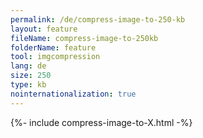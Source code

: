 ```yaml
---
permalink: /de/compress-image-to-250-kb
layout: feature
fileName: compress-image-to-250kb
folderName: feature
tool: imgcompression
lang: de
size: 250
type: kb
nointernationalization: true
---
```

{%- include compress-image-to-X.html -%}       
